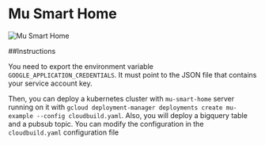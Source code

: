 # Mu Smart Home

![Mu Smart Home](img/MuSmartHome.png)

##Instructions

You need to export the environment variable `GOOGLE_APPLICATION_CREDENTIALS`. It must point to the JSON file that contains your service account key.

Then, you can deploy a kubernetes cluster with `mu-smart-home` server running on it with `gcloud deployment-manager deployments create mu-example --config cloudbuild.yaml`. Also, you will deploy a bigquery table and a pubsub topic. You can modify the configuration in the `cloudbuild.yaml` configuration file 